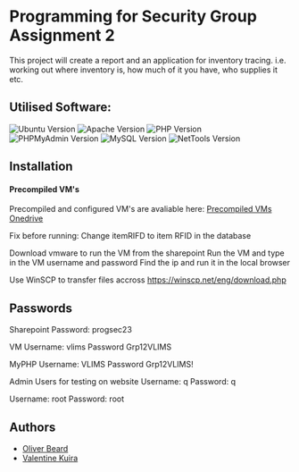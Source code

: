 # Programming for Security Group Assignment 2

This project will create a report and an application for inventory tracing. i.e. working out where inventory is, how much of it you have, who supplies it etc.

## Utilised Software:

![Ubuntu Version](https://img.shields.io/badge/Ubuntu%20Server%20Version-20.04.5%20LTS-informational)
![Apache Version](https://img.shields.io/badge/Apache2%20Version-2.4.41-informational)
![PHP Version](https://img.shields.io/badge/PHP%20Version-7.4.3--4ubuntu2.18-informational)
![PHPMyAdmin Version](https://img.shields.io/badge/PHPMyAdmin%20Version-4.9.5deb2-informational)
![MySQL Version](https://img.shields.io/badge/MySQL%20Version-8.0.32--0-informational)
![NetTools Version](https://img.shields.io/badge/Net%20Tools%20Version-2.10--alpha-informational)

## Installation

#### Precompiled VM's

Precompiled and configured VM's are avaliable here: [Precompiled VMs Onedrive](https://unsw-my.sharepoint.com/:f:/g/personal/z5368497_ad_unsw_edu_au/EmH_EogeyClDpsrWrl_dxCwB9aZYVjpIN8wW-a2BdJ5mug?e=TaaXeP)

Fix before running: Change itemRIFD to item RFID in the database

Download vmware to run the VM from the sharepoint
Run the VM and type in the VM username and password
Find the ip and run it in the local browser

Use WinSCP to transfer files accross
https://winscp.net/eng/download.php

## Passwords
Sharepoint
Password: progsec23

VM
Username: vlims
Password Grp12VLIMS

MyPHP
Username: VLIMS
Password Grp12VLIMS!

Admin Users for testing on website
Username: q
Password: q

Username: root
Password: root

## Authors

- [Oliver Beard](https://github.com/JohnKenardy)
- [Valentine Kuira](https://github.com/Boyman)
